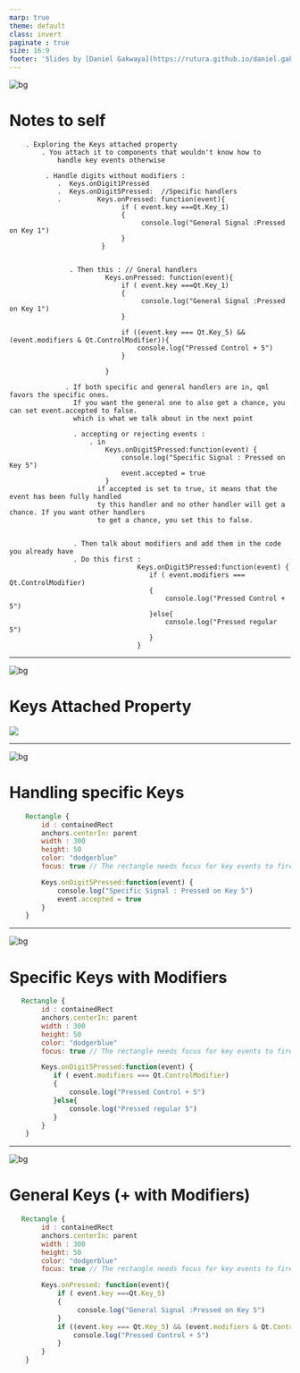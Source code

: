 ```yaml
---
marp: true
theme: default
class: invert
paginate : true
size: 16:9
footer: 'Slides by [Daniel Gakwaya](https://rutura.github.io/daniel.gakwaya/) at [LearnQtGuide](https://www.learnqt.guide/)'
---
```

![bg](images/slide_background.png)
# Notes to self

        . Exploring the Keys attached property
            . You attach it to components that wouldn't know how to
                handle key events otherwise

             . Handle digits without modifiers :
                .  Keys.onDigit1Pressed
                .  Keys.onDigit5Pressed:  //Specific handlers
                .         Keys.onPressed: function(event){
                                if ( event.key ===Qt.Key_1)
                                {
                                     console.log("General Signal :Pressed on Key 1")
                                }
                           }


                   . Then this : // Gneral handlers
                            Keys.onPressed: function(event){
                                if ( event.key ===Qt.Key_1)
                                {
                                     console.log("General Signal :Pressed on Key 1")
                                }

                                if ((event.key === Qt.Key_5) && (event.modifiers & Qt.ControlModifier)){
                                    console.log("Pressed Control + 5")
                                }

                            }

                  . If both specific and general handlers are in, qml favors the specific ones.
                    If you want the general one to also get a chance, you can set event.accepted to false.
                    which is what we talk about in the next point

                    . accepting or rejecting events :
                        . in
                            Keys.onDigit5Pressed:function(event) {
                                console.log("Specific Signal : Pressed on Key 5")
                                event.accepted = true
                            }
                          if accepted is set to true, it means that the event has been fully handled
                          ty this handler and no other handler will get a chance. If you want other handlers
                          to get a chance, you set this to false.


                    . Then talk about modifiers and add them in the code you already have
                    . Do this first :
                                    Keys.onDigit5Pressed:function(event) {
                                       if ( event.modifiers === Qt.ControlModifier)
                                       {
                                           console.log("Pressed Control + 5")
                                       }else{
                                           console.log("Pressed regular 5")
                                       }
                                    }

       
---
![bg](images/slide_background.png)
# Keys Attached Property
![](images/1.png)

---
![bg](images/slide_background.png)
# Handling specific Keys
```qml
    Rectangle {
        id : containedRect
        anchors.centerIn: parent
        width : 300
        height: 50
        color: "dodgerblue"
        focus: true // The rectangle needs focus for key events to fire properly

        Keys.onDigit5Pressed:function(event) {
            console.log("Specific Signal : Pressed on Key 5")
            event.accepted = true
        }
    } 
```



---
![bg](images/slide_background.png)
# Specific Keys with Modifiers
```qml
   Rectangle {
        id : containedRect
        anchors.centerIn: parent
        width : 300
        height: 50
        color: "dodgerblue"
        focus: true // The rectangle needs focus for key events to fire properly

        Keys.onDigit5Pressed:function(event) {
           if ( event.modifiers === Qt.ControlModifier)
           {
               console.log("Pressed Control + 5")
           }else{
               console.log("Pressed regular 5")
           }
        }
    }
```

---
![bg](images/slide_background.png)
# General Keys (+ with Modifiers)
```qml
   Rectangle {
        id : containedRect
        anchors.centerIn: parent
        width : 300
        height: 50
        color: "dodgerblue"
        focus: true // The rectangle needs focus for key events to fire properly

        Keys.onPressed: function(event){
            if ( event.key ===Qt.Key_5)
            {
                 console.log("General Signal :Pressed on Key 5")
            }
            if ((event.key === Qt.Key_5) && (event.modifiers & Qt.ControlModifier)){
                console.log("Pressed Control + 5")
            }
        }
    }
```